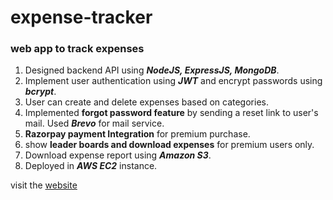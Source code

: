 # expense-tracker
### web app to track expenses
1. Designed backend API using ***NodeJS, ExpressJS,  MongoDB***.
2. Implement user authentication using ***JWT*** and encrypt passwords using ***bcrypt***.
3. User can create and delete expenses based on categories.
4. Implemented **forgot password feature** by sending a reset link to user's mail. Used ***Brevo*** for mail service.
5. **Razorpay payment Integration** for premium purchase.
6. show **leader boards and download expenses** for premium users only.
7. Download expense report using ***Amazon S3***.
8. Deployed in ***AWS EC2*** instance.

visit the [website](https://expense-tracker.cyclic.cloud/) 
